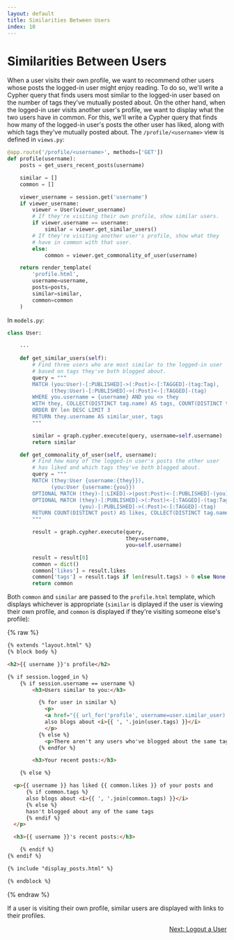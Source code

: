 ```yaml
---
layout: default
title: Similarities Between Users
index: 10
---
```


# Similarities Between Users

When a user visits their own profile, we want to recommend other users whose posts the logged-in user might enjoy reading. To do so, we'll write a Cypher query that finds users most similar to the logged-in user based on the number of tags they've mutually posted about. On the other hand, when the logged-in user visits another user's profile, we want to display what the two users have in common. For this, we'll write a Cypher query that finds how many of the logged-in user's posts the other user has liked, along with which tags they've mutually posted about. The `/profile/<username>` view is defined in `views.py`:

```python
@app.route('/profile/<username>', methods=['GET'])
def profile(username):
    posts = get_users_recent_posts(username)

    similar = []
    common = []

    viewer_username = session.get('username')
    if viewer_username:
        viewer = User(viewer_username)
        # If they're visiting their own profile, show similar users.
        if viewer.username == username:
            similar = viewer.get_similar_users()
        # If they're visiting another user's profile, show what they
        # have in common with that user.
        else:
            common = viewer.get_commonality_of_user(username)

    return render_template(
        'profile.html',
        username=username,
        posts=posts,
        similar=similar,
        common=common
    )
```

In `models.py`:

```python
class User:

	...
  
    def get_similar_users(self):
        # Find three users who are most similar to the logged-in user
        # based on tags they've both blogged about.
        query = """
        MATCH (you:User)-[:PUBLISHED]->(:Post)<-[:TAGGED]-(tag:Tag),
              (they:User)-[:PUBLISHED]->(:Post)<-[:TAGGED]-(tag)
        WHERE you.username = {username} AND you <> they
        WITH they, COLLECT(DISTINCT tag.name) AS tags, COUNT(DISTINCT tag) AS len
        ORDER BY len DESC LIMIT 3
        RETURN they.username AS similar_user, tags
        """

        similar = graph.cypher.execute(query, username=self.username)
        return similar

    def get_commonality_of_user(self, username):
        # Find how many of the logged-in user's posts the other user
        # has liked and which tags they've both blogged about.
        query = """
        MATCH (they:User {username:{they}}),
              (you:User {username:{you}})
        OPTIONAL MATCH (they)-[:LIKED]->(post:Post)<-[:PUBLISHED]-(you)
        OPTIONAL MATCH (they)-[:PUBLISHED]->(:Post)<-[:TAGGED]-(tag:Tag),
                       (you)-[:PUBLISHED]->(:Post)<-[:TAGGED]-(tag)
        RETURN COUNT(DISTINCT post) AS likes, COLLECT(DISTINCT tag.name) AS tags
        """

        result = graph.cypher.execute(query,
                                      they=username,
                                      you=self.username)

        result = result[0]
        common = dict()
        common['likes'] = result.likes
        common['tags'] = result.tags if len(result.tags) > 0 else None
        return common
```

Both `common` and `similar` are passed to the `profile.html` template, which displays whichever is appropriate (`similar` is diplayed if the user is viewing their own profile, and `common` is displayed if they're visiting someone else's profile):

{% raw %}
```html
{% extends "layout.html" %}
{% block body %}

<h2>{{ username }}'s profile</h2>

{% if session.logged_in %}
    {% if session.username == username %}
        <h3>Users similar to you:</h3>

          {% for user in similar %}
            <p>
            <a href="{{ url_for('profile', username=user.similar_user) }}">{{ user.similar_user }}</a>
            also blogs about <i>{{ ', '.join(user.tags) }}</i>
            </p>
          {% else %}
            <p>There aren't any users who've blogged about the same tags as you!</p>
          {% endfor %}

        <h3>Your recent posts:</h3>

    {% else %}

  <p>{{ username }} has liked {{ common.likes }} of your posts and
      {% if common.tags %}
      also blogs about <i>{{ ', '.join(common.tags) }}</i>
      {% else %}
      hasn't blogged about any of the same tags
      {% endif %}
  </p>

  <h3>{{ username }}'s recent posts:</h3>

    {% endif %}
{% endif %}

{% include "display_posts.html" %}

{% endblock %}
```
{% endraw %}

If a user is visiting their own profile, similar users are displayed with links to their profiles.

<p align="right"><a href="{{ site.baseurl }}/pages/logout-a-user.html">Next: Logout a User</a></p>